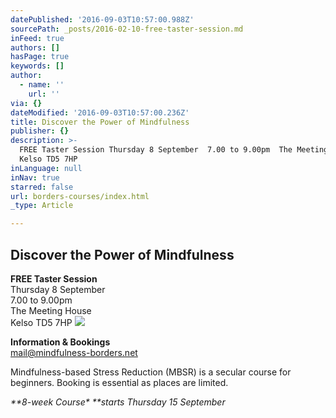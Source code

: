```yaml
---
datePublished: '2016-09-03T10:57:00.988Z'
sourcePath: _posts/2016-02-10-free-taster-session.md
inFeed: true
authors: []
hasPage: true
keywords: []
author:
  - name: ''
    url: ''
via: {}
dateModified: '2016-09-03T10:57:00.236Z'
title: Discover the Power of Mindfulness
publisher: {}
description: >-
  FREE Taster Session Thursday 8 September  7.00 to 9.00pm  The Meeting House
  Kelso TD5 7HP
inLanguage: null
inNav: true
starred: false
url: borders-courses/index.html
_type: Article

---
```

## Discover the Power of Mindfulness

**FREE Taster Session**  
Thursday 8 September   
7.00 to 9.00pm   
The Meeting House  
Kelso TD5 7HP
![](https://s3-us-west-2.amazonaws.com/the-grid-img/p/9309540a716a5db6e71073aca453ed2849be698b.jpg)

**Information & Bookings**  
mail@mindfulness-borders.net

Mindfulness-based Stress Reduction (MBSR) is a secular course for beginners. Booking is essential as places are limited.

_**8-week Course\* **starts Thursday 15 September_